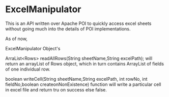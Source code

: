 # ExcelManipulator


This is an API written over Apache POI to quickly access excel sheets without going much into the details of POI implementations.

As of now,

ExcelManipulator Object's 

ArraList\<Rows\> readAllRows(String sheetName,String excelPath);  will return an arrayList of Rows object, which in turn contains ArrayList of fields of one individual row.


boolean writeCell(String sheetName,String excelPath, int rowNo, int fieldNo,boolean createonNonExistence) function will write a particular cell in excel file and return tru on success else false.
